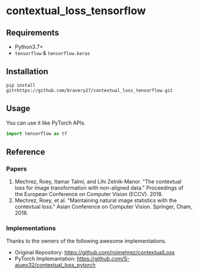 # contextual_loss_tensorflow

## Requirements
-  Python3.7+
-  `tensorflow` & `tensorflow.keras`

## Installation
```
pip install git+https://github.com/bravery27/contextual_loss_tensorflow.git
```

## Usage
You can use it like PyTorch APIs.
```python
import tensorflow as tf

```

## Reference
### Papers
1. Mechrez, Roey, Itamar Talmi, and Lihi Zelnik-Manor. "The contextual loss for image transformation with non-aligned data." Proceedings of the European Conference on Computer Vision (ECCV). 2018.  
2. Mechrez, Roey, et al. "Maintaining natural image statistics with the contextual loss." Asian Conference on Computer Vision. Springer, Cham, 2018.
### Implementations
Thanks to the owners of the following awesome implementations.
- Original Repository: https://github.com/roimehrez/contextualLoss
- PyTorch Implemantation: https://github.com/S-aiueo32/contextual_loss_pytorch

